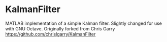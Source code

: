 # KalmanFilter
MATLAB implementation of a simple Kalman filter. Slightly changed for use with GNU Octave.
Originally forked from Chris Garry https://github.com/chrislgarry/KalmanFilter
